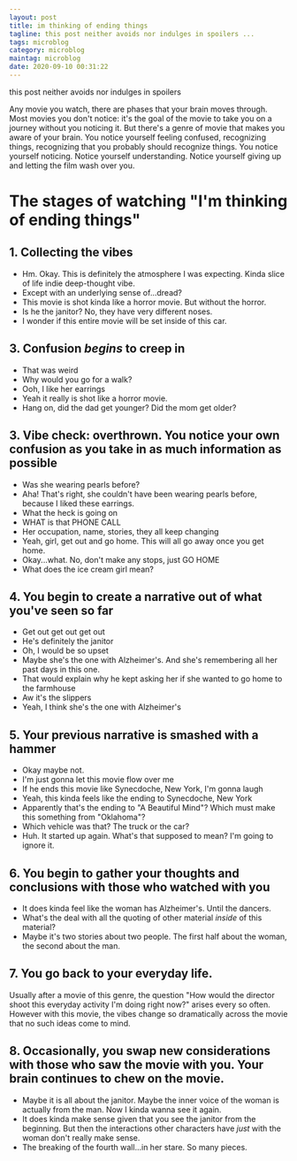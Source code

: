 ```yaml
---
layout: post
title: im thinking of ending things
tagline: this post neither avoids nor indulges in spoilers ...
tags: microblog
category: microblog
maintag: microblog
date: 2020-09-10 00:31:22
---
```

this post neither avoids nor indulges in spoilers


Any movie you watch, there are phases that your brain moves through. Most movies you don't notice: it's the goal of the movie to take you on a journey without you noticing it. But there's a genre of movie that makes you aware of your brain. You notice yourself feeling confused, recognizing things, recognizing that you probably should recognize things. You notice yourself noticing. Notice yourself understanding. Notice yourself giving up and letting the film wash over you.

# The stages of watching "I'm thinking of ending things"

## 1. Collecting the vibes
- Hm. Okay. This is definitely the atmosphere I was expecting. Kinda slice of life indie deep-thought vibe.
- Except with an underlying sense of...dread?
- This movie is shot kinda like a horror movie. But without the horror.
- Is he the janitor? No, they have very different noses.
- I wonder if this entire movie will be set inside of this car.

## 3. Confusion _begins_ to creep in
- That was weird
- Why would you go for a walk?
- Ooh, I like her earrings
- Yeah it really is shot like a horror movie.
- Hang on, did the dad get younger? Did the mom get older?

## 3. Vibe check: overthrown. You notice your own confusion as you take in as much information as possible
- Was she wearing pearls before?
- Aha! That's right, she couldn't have been wearing pearls before, because I liked these earrings.
- What the heck is going on
- WHAT is that PHONE CALL
- Her occupation, name, stories, they all keep changing
- Yeah, girl, get out and go home. This will all go away once you get home.
- Okay...what. No, don't make any stops, just GO HOME
- What does the ice cream girl mean?

## 4. You begin to create a narrative out of what you've seen so far
- Get out get out get out
- He's definitely the janitor
- Oh, I would be so upset
- Maybe she's the one with Alzheimer's. And she's remembering all her past days in this one.
- That would explain why he kept asking her if she wanted to go home to the farmhouse
- Aw it's the slippers
- Yeah, I think she's the one with Alzheimer's

## 5. Your previous narrative is smashed with a hammer
- Okay maybe not.
- I'm just gonna let this movie flow over me
- If he ends this movie like Synecdoche, New York, I'm gonna laugh
- Yeah, this kinda feels like the ending to Synecdoche, New York
- Apparently that's the ending to "A Beautiful Mind"? Which must make this something from "Oklahoma"?
- Which vehicle was that? The truck or the car?
- Huh. It started up again. What's that supposed to mean? I'm going to ignore it.

## 6. You begin to gather your thoughts and conclusions with those who watched with you
- It does kinda feel like the woman has Alzheimer's. Until the dancers.
- What's the deal with all the quoting of other material _inside_ of this material?
- Maybe it's two stories about two people. The first half about the woman, the second about the man.

## 7. You go back to your everyday life.
Usually after a movie of this genre, the question "How would the director shoot this everyday activity I'm doing right now?" arises every so often. However with this movie, the vibes change so dramatically across the movie that no such ideas come to mind.

## 8. Occasionally, you swap new considerations with those who saw the movie with you. Your brain continues to chew on the movie.
- Maybe it is all about the janitor. Maybe the inner voice of the woman is actually from the man. Now I kinda wanna see it again.
- It does kinda make sense given that you see the janitor from the beginning. But then the interactions other characters have _just_ with the woman don't really make sense.
- The breaking of the fourth wall...in her stare. So many   pieces.
